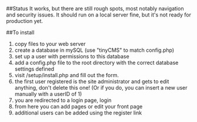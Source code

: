 ##Status
It works, but there are still rough spots, most notably navigation and security issues.  It should run on a local server fine, but it's not ready for production yet.

##To install
1. copy files to your web server
2. create a database in mySQL (use "tinyCMS" to match config.php)
3. set up a user with permissions to this database
4. add a config.php file to the root directory with the correct database settings defined
5. visit /setup/install.php and fill out the form.
6. the first user registered is the site administrator and gets to edit anything, don't delete this one! (Or if you do, you can insert a new user manually with a userID of 1)
7. you are redirected to a login page, login
8. from here you can add pages or edit your front page
9. additional users can be added using the register link
